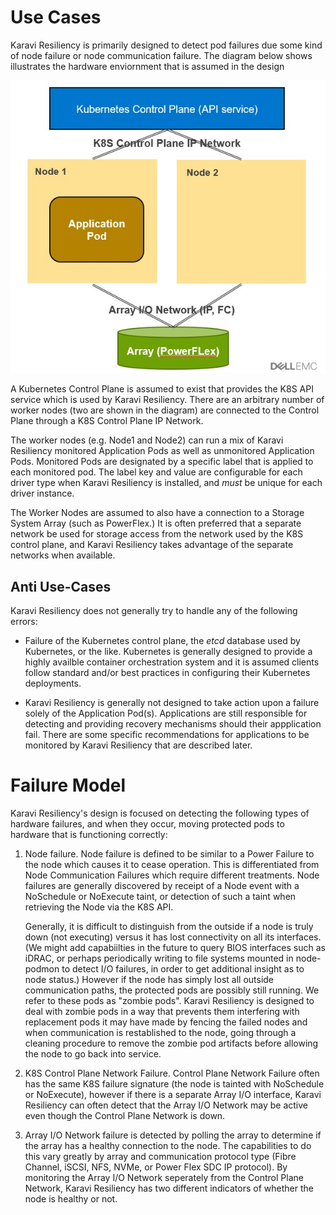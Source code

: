 <!--
Copyright (c) 2021 Dell Inc., or its subsidiaries. All Rights Reserved.

Licensed under the Apache License, Version 2.0 (the "License");
you may not use this file except in compliance with the License.
You may obtain a copy of the License at

    http://www.apache.org/licenses/LICENSE-2.0
-->

# Use Cases

Karavi Resiliency is primarily designed to detect pod failures due some kind of node failure or node communication failure. The diagram below shows illustrates the hardware enviornment that is assumed in the design

![Karavi Resiliency Hardware Model](resiliency_model.jpg)

A Kubernetes Control Plane is assumed to exist that provides the K8S API service which is used by Karavi Resiliency. There are an arbitrary number of worker nodes (two are shown in the diagram)
are connected to the Control Plane through a K8S Control Plane IP Network.

The worker nodes (e.g. Node1 and Node2) can run a mix of Karavi Resiliency monitored Application Pods as well as unmonitored Application Pods.  Monitored Pods are designated by a specific label that is applied to each monitored pod. The label key and value are configurable for each driver type when Karavi Resiliency is installed, and _must_ be unique for each driver instance.

The Worker Nodes are assumed to also have a connection to a Storage System Array (such as PowerFlex.) It is often preferred that a separate network be used for storage access from the network used by the K8S control plane, and Karavi Resiliency takes advantage of the separate networks when available.

## Anti Use-Cases

Karavi Resiliency does not generally try to handle any of the following errors:

* Failure of the Kubernetes control plane, the _etcd_ database used by Kubernetes, or the like. Kubernetes is generally designed to provide a highly availble container orchestration system and it is assumed clients follow standard and/or best practices in configuring their Kubernetes deployments.

* Karavi Resiliency is generally not designed to take action upon a failure solely of the Application Pod(s). Applications are still responsible for detecting and providing recovery mechanisms should their appplication fail. There are some specific recommendations for applications to be monitored by Karavi Resiliency that are described later.

# Failure Model

Karavi Resiliency's design is focused on detecting the following types of hardware failures, and when they occur, moving protected pods to hardware that is functioning correctly:

1. Node failure. Node failure is defined to be similar to a Power Failure to the node which causes it to cease operation. This is differentiated from Node Communication Failures which require different treatments. Node failures are generally discovered by receipt of a Node event with a NoSchedule or NoExecute taint, or detection of such a taint when retrieving the Node via the K8S API. 

    Generally, it is difficult to distinguish from the outside if a node is truly down (not executing) versus it has lost connectivity on all its interfaces. (We might add capabiilties in the future to query BIOS interfaces such as iDRAC, or perhaps periodically writing to file systems mounted in node-podmon to detect I/O failures, in order to get additional insight as to node status.) However if the node has simply lost all outside communication paths, the protected pods are possibly still running. We refer to these pods as "zombie pods". Karavi Resiliency is designed to deal with zombie pods in a way that prevents them interfering with replacement pods it may have made by fencing the failed nodes and when communication is restablished to the node, going through a cleaning procedure to remove the zombie pod artifacts before allowing the node to go back into service.

2. K8S Control Plane Network Failure. Control Plane Network Failure often has the same K8S failure signature (the node is tainted with NoSchedule or NoExecute), however if there is a separate Array I/O interface, Karavi Resiliency can often detect that the Array I/O Network may be active even though the Control Plane Network is down. 

3. Array I/O Network failure is detected by polling the array to determine if the array has a healthy connection to the node. The capabilities to do this vary greatly by array and communication protocol type (Fibre Channel, iSCSI, NFS, NVMe, or Power Flex SDC IP protocol). By monitoring the Array I/O Network seperately from the Control Plane Network, Karavi Resiliency has two different indicators of whether the node is healthy or not.